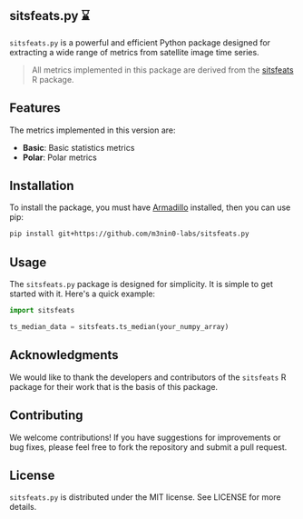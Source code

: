## sitsfeats.py ⌛

`sitsfeats.py` is a powerful and efficient Python package designed for extracting a wide range of metrics from satellite image time series. 

> All metrics implemented in this package are derived from the [sitsfeats](https://github.com/OldLipe/sitsfeats) R package.

## Features

The metrics implemented in this version are:

- **Basic**: Basic statistics metrics
- **Polar**: Polar metrics

## Installation

To install the package, you must have [Armadillo](https://arma.sourceforge.net/) installed, then you can use pip:

```bash
pip install git+https://github.com/m3nin0-labs/sitsfeats.py
```

## Usage

The `sitsfeats.py` package is designed for simplicity. It is simple to get started with it. Here's a quick example:

```python
import sitsfeats

ts_median_data = sitsfeats.ts_median(your_numpy_array)
```

## Acknowledgments

We would like to thank the developers and contributors of the `sitsfeats` R package for their work that is the basis of this package.

## Contributing

We welcome contributions! If you have suggestions for improvements or bug fixes, please feel free to fork the repository and submit a pull request.

## License

`sitsfeats.py` is distributed under the MIT license. See LICENSE for more details.
